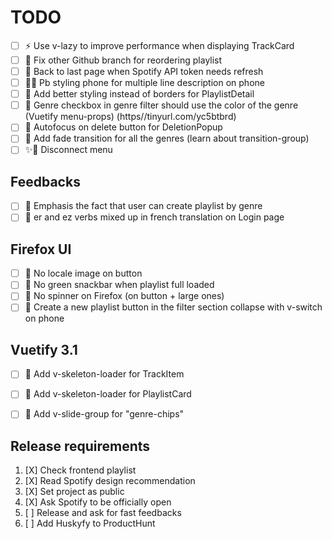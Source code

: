 # TODO

- [ ] ⚡️ Use v-lazy to improve performance when displaying TrackCard
- [ ] 🚧 Fix other Github branch for reordering playlist
- [ ] 🚧 Back to last page when Spotify API token needs refresh
- [ ] 🚧🎨 Pb styling phone for multiple line description on phone
- [ ] 🎨 Add better styling instead of borders for PlaylistDetail
- [ ] 🎨 Genre checkbox in genre filter should use the color of the genre (Vuetify menu-props) (https//tinyurl.com/yc5btbrd)
- [ ] 🎨 Autofocus on delete button for DeletionPopup
- [ ] 🎨 Add fade transition for all the genres (learn about transition-group)
- [ ] ✨🎨 Disconnect menu

## Feedbacks

- [ ] 🎨 Emphasis the fact that user can create playlist by genre
- [ ] 🎨 er and ez verbs mixed up in french translation on Login page

## Firefox UI

- [ ] 🎨 No locale image on button
- [ ] 🎨 No green snackbar when playlist full loaded
- [ ] 🎨 No spinner on Firefox (on button + large ones)
- [ ] 🎨 Create a new playlist button in the filter section collapse with v-switch on phone

## Vuetify 3.1

- [ ] 🎨 Add v-skeleton-loader for TrackItem
- [ ] 🎨 Add v-skeleton-loader for PlaylistCard
- [ ] 🎨 Add v-slide-group for "genre-chips"


## Release requirements

1. [X] Check frontend playlist
2. [X] Read Spotify design recommendation
3. [X] Set project as public
4. [X] Ask Spotify to be officially open
5. [ ] Release and ask for fast feedbacks
6. [ ] Add Huskyfy to ProductHunt
